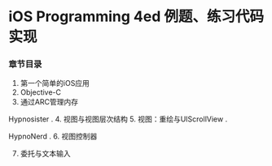 # iOS Programming 4ed 例题、练习代码实现
### 章节目录
1. 第一个简单的iOS应用
2. Objective-C
3. 通过ARC管理内存  
  
Hypnosister . 
4. 视图与视图层次结构
5. 视图：重绘与UIScrollView . 
  
HypnoNerd . 
6. 视图控制器

7. 委托与文本输入
